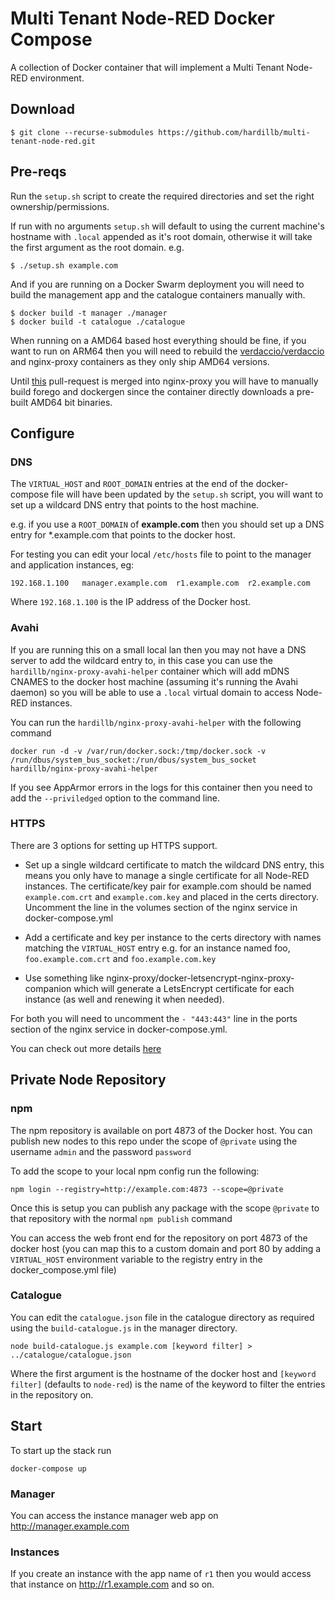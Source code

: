 # Multi Tenant Node-RED Docker Compose

A collection of Docker container that will implement a Multi Tenant Node-RED environment.

## Download

```
$ git clone --recurse-submodules https://github.com/hardillb/multi-tenant-node-red.git
```

## Pre-reqs

Run the `setup.sh` script to create the required directories and set the right ownership/permissions.

If run with no arguments `setup.sh` will default to using the current machine's hostname with `.local` appended as it's root domain, otherwise it will take the first argument as the root domain. e.g.

```
$ ./setup.sh example.com
```

And if you are running on a Docker Swarm deployment you will need to build the management app and the catalogue containers manually with.

```
$ docker build -t manager ./manager
$ docker build -t catalogue ./catalogue
```

When running on a AMD64 based host everything should be fine, if you want to run on ARM64 then you  will need to rebuild the [verdaccio/verdaccio](https://github.com/verdaccio/verdaccio) and nginx-proxy containers as they only ship AMD64 versions.

Until [this](https://github.com/nginx-proxy/nginx-proxy/pull/1470) pull-request is merged into nginx-proxy you will have to manually build forego and dockergen since the container directly downloads a pre-built AMD64 bit binaries.

## Configure

### DNS

The `VIRTUAL_HOST` and `ROOT_DOMAIN` entries at the end of the docker-compose file will have been updated by the `setup.sh` script,  you will want to set up a wildcard DNS entry that points to the host machine.

e.g. if you use a `ROOT_DOMAIN` of **example.com** then you should set up a DNS entry for \*.example.com that points to the docker host.

For testing you can edit your local `/etc/hosts` file to point to the manager and application instances, eg:

```
192.168.1.100   manager.example.com  r1.example.com  r2.example.com
```

Where `192.168.1.100` is the IP address of the Docker host.

### Avahi

If you are running this on a small local lan then you may not have a DNS server to add the wildcard entry to, in this case you can 
use the `hardillb/nginx-proxy-avahi-helper` container which will add mDNS CNAMES to the docker host machine (assuming it's running 
the Avahi daemon) so you will be able to use a `.local` virtual domain to access Node-RED instances.

You can run the `hardillb/nginx-proxy-avahi-helper` with the following command

`docker run -d -v /var/run/docker.sock:/tmp/docker.sock -v /run/dbus/system_bus_socket:/run/dbus/system_bus_socket hardillb/nginx-proxy-avahi-helper`

If you see AppArmor errors in the logs for this container then you need to add the `--priviledged` option to the command line.

### HTTPS

There are 3 options for setting up HTTPS support.

 - Set up a single wildcard certificate to match the wildcard DNS entry, this means you only have to manage a single certificate for all Node-RED instances. The certificate/key pair for example.com should be named `example.com.crt` and `example.com.key` and placed in the certs directory. Uncomment the line in the volumes section of the nginx service in docker-compose.yml

 - Add a certificate and key per instance to the certs directory with names matching the `VIRTUAL_HOST` entry e.g. for an instance named foo, `foo.example.com.crt` and `foo.example.com.key`

 - Use something like nginx-proxy/docker-letsencrypt-nginx-proxy-companion which will generate a LetsEncrypt certificate for each instance (as well and renewing it when needed).

For both you will need to uncomment the `- "443:443"` line in the ports section of the nginx service in docker-compose.yml.

You can check out more details [here](https://github.com/nginx-proxy/nginx-proxy#ssl-support)

## Private Node Repository

### npm

The npm repository is available on port 4873 of the Docker host. You can publish new nodes to this repo under the scope of `@private` using the username `admin` and the password `password`

To add the scope to your local npm config run the following:

```
npm login --registry=http://example.com:4873 --scope=@private
```

Once this is setup you can publish any package with the scope `@private` to that repository with the normal `npm publish` command

You can access the web front end for the repository on port 4873 of the docker host (you can map this to a custom domain and port 80 by adding 
a `VIRTUAL_HOST` environment variable to the registry entry in the docker_compose.yml file)

### Catalogue

You can edit the `catalogue.json` file in the catalogue directory as required using the `build-catalogue.js` in the manager directory.

`node build-catalogue.js example.com [keyword filter] > ../catalogue/catalogue.json`

Where the first argument is the hostname of the docker host and `[keyword filter]` (defaults to `node-red`) is the name of the keyword to filter the entries in the repository on.


## Start

To start up the stack run
```
docker-compose up
```

### Manager

You can access the instance manager web app on http://manager.example.com

### Instances

If you create an instance with the app name of `r1` then you would access that instance on http://r1.example.com  and so on.
